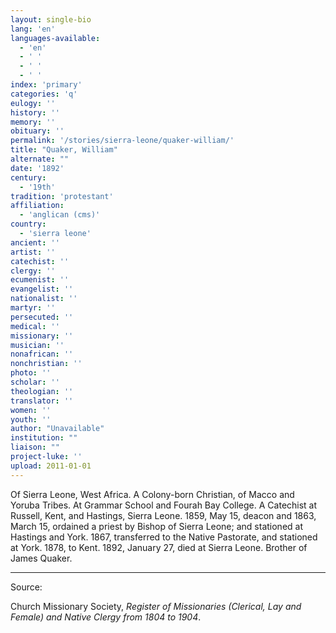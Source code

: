```yaml
---
layout: single-bio
lang: 'en'
languages-available:
  - 'en'
  - ' '
  - ' '
  - ' '
index: 'primary'
categories: 'q'
eulogy: ''
history: ''
memory: ''
obituary: ''
permalink: '/stories/sierra-leone/quaker-william/'
title: "Quaker, William"
alternate: ""
date: '1892'
century:
  - '19th'
tradition: 'protestant'
affiliation:
  - 'anglican (cms)'
country:
  - 'sierra leone'
ancient: ''
artist: ''
catechist: ''
clergy: ''
ecumenist: ''
evangelist: ''
nationalist: ''
martyr: ''
persecuted: ''
medical: ''
missionary: ''
musician: ''
nonafrican: ''
nonchristian: ''
photo: ''
scholar: ''
theologian: ''
translator: ''
women: ''
youth: ''
author: "Unavailable"
institution: ""
liaison: ""
project-luke: ''
upload: 2011-01-01
---
```




Of Sierra Leone, West Africa.  A Colony-born Christian, of Macco and Yoruba Tribes.  At Grammar School and Fourah Bay College.  A Catechist at Russell, Kent, and Hastings, Sierra Leone. 1859, May 15, deacon and 1863, March 15, ordained a priest by Bishop of Sierra Leone; and stationed at Hastings and York.  1867, transferred to the Native Pastorate, and stationed at York.  1878, to Kent.  1892, January 27, died at Sierra Leone.  Brother of James Quaker.

---

Source:

Church Missionary Society, *Register of Missionaries (Clerical, Lay and Female) and Native Clergy from 1804 to 1904*.